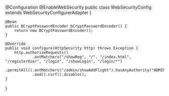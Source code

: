 
@Configuration
@EnableWebSecurity
public class WebSecurityConfig extends WebSecurityConfigurerAdapter {
	
	@Bean
	public BCryptPasswordEncoder bCryptPasswordEncoder() {
		return new BCryptPasswordEncoder();
	}

	@Override
	public void configure(HttpSecurity http) throws Exception {
		http.authorizeRequests()
				.antMatchers("/showReg", "/", "/index.html", "/registerUser", "/login", "/showLogin", "/login/*")
				.permitAll().antMatchers("/admin/showAddFlight").hasAnyAuthority("ADMIN").anyRequest().authenticated()
				.and().csrf().disable();
	}

}
